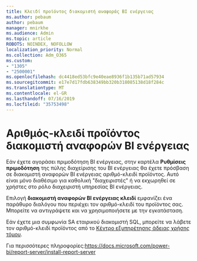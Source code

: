 ```yaml
---
title: Κλειδί προϊόντος διακομιστή αναφοράς BI ενέργειας
ms.author: pebaum
author: pebaum
manager: mnirkhe
ms.audience: Admin
ms.topic: article
ROBOTS: NOINDEX, NOFOLLOW
localization_priority: Normal
ms.collection: Adm_O365
ms.custom:
- "1305"
- "2500001"
ms.openlocfilehash: dc4418ed53bfc9e40eae8936f1b135b71ad57934
ms.sourcegitcommit: e17e7d17fdb638349bb320b318085138d18f284c
ms.translationtype: MT
ms.contentlocale: el-GR
ms.lasthandoff: 07/16/2019
ms.locfileid: "35753498"
---
```

# <a name="power-bi-report-server-product-key"></a>Αριθμός-κλειδί προϊόντος διακομιστή αναφορών BI ενέργειας

Εάν έχετε αγοράσει πριμοδότηση BI ενέργειας, στην καρτέλα **Ρυθμίσεις πριμοδότηση** της πύλης διαχείρισης του BI ενέργειας θα έχετε πρόσβαση σε διακομιστή αναφορών BI ενέργειας αριθμό-κλειδί προϊόντος. Αυτό είναι μόνο διαθέσιμο για καθολική "διαχειριστές" ή να εκχωρηθεί σε χρήστες στο ρόλο διαχειριστή υπηρεσίας BI ενέργειας.

Επιλογή **διακομιστή αναφορών BI ενέργειας κλειδί** εμφανίζει ένα παράθυρο διαλόγου που περιέχει τον αριθμό-κλειδί του προϊόντος σας. Μπορείτε να αντιγράψετε και να χρησιμοποιήσετε με την εγκατάσταση.

Εάν έχετε μια συμφωνία SA εταιρικού διακομιστή SQL, μπορείτε να λάβετε τον αριθμό-κλειδί προϊόντος από το [Κέντρο εξυπηρέτησης άδειας χρήσης τόμου](https://www.microsoft.com/Licensing/servicecenter/).

Για περισσότερες πληροφορίες:https://docs.microsoft.com/power-bi/report-server/install-report-server
